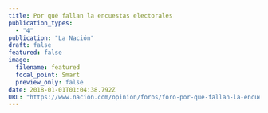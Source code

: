 ```yaml
---
title: Por qué fallan la encuestas electorales
publication_types:
  - "4"
publication: "La Nación"
draft: false
featured: false
image:
  filename: featured
  focal_point: Smart
  preview_only: false
date: 2018-01-01T01:04:38.792Z
URL: "https://www.nacion.com/opinion/foros/foro-por-que-fallan-la-encuestas-electorales/BY3KZRJNJVCGRLVILDGSEOJVZY/story/"
---
```

